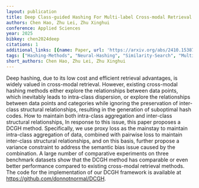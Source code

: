 ```yaml
---
layout: publication
title: Deep Class-guided Hashing For Multi-label Cross-modal Retrieval
authors: Chen Hao, Zhu Lei, Zhu Xinghui
conference: Applied Sciences
year: 2025
bibkey: chen2024deep
citations: 1
additional_links: [{name: Paper, url: 'https://arxiv.org/abs/2410.15387'}]
tags: ["Hashing-Methods", "Neural-Hashing", "Similarity-Search", "Multimodal-Retrieval", "Tools-&-Libraries", "Datasets", "Evaluation"]
short_authors: Chen Hao, Zhu Lei, Zhu Xinghui
---
```

Deep hashing, due to its low cost and efficient retrieval advantages, is
widely valued in cross-modal retrieval. However, existing cross-modal hashing
methods either explore the relationships between data points, which inevitably
leads to intra-class dispersion, or explore the relationships between data
points and categories while ignoring the preservation of inter-class structural
relationships, resulting in the generation of suboptimal hash codes. How to
maintain both intra-class aggregation and inter-class structural relationships,
In response to this issue, this paper proposes a DCGH method. Specifically, we
use proxy loss as the mainstay to maintain intra-class aggregation of data,
combined with pairwise loss to maintain inter-class structural relationships,
and on this basis, further propose a variance constraint to address the
semantic bias issue caused by the combination. A large number of comparative
experiments on three benchmark datasets show that the DCGH method has
comparable or even better performance compared to existing cross-modal
retrieval methods. The code for the implementation of our DCGH framework is
available at https://github.com/donnotnormal/DCGH.